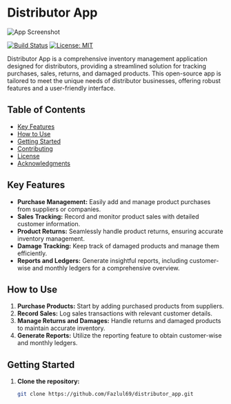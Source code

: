 # Distributor App

![App Screenshot](screenshots/main_screen.png)

[![Build Status](https://your-build-badge-url)](https://your-build-url)
[![License: MIT](https://img.shields.io/badge/License-MIT-yellow.svg)](https://github.com/Fazlul69/distributor_app/blob/main/LICENSE.md)

Distributor App is a comprehensive inventory management application designed for distributors, providing a streamlined solution for tracking purchases, sales, returns, and damaged products. This open-source app is tailored to meet the unique needs of distributor businesses, offering robust features and a user-friendly interface.

## Table of Contents

- [Key Features](#key-features)
- [How to Use](#how-to-use)
- [Getting Started](#getting-started)
- [Contributing](#contributing)
- [License](#license)
- [Acknowledgments](#acknowledgments)

## Key Features

- **Purchase Management:** Easily add and manage product purchases from suppliers or companies.
- **Sales Tracking:** Record and monitor product sales with detailed customer information.
- **Product Returns:** Seamlessly handle product returns, ensuring accurate inventory management.
- **Damage Tracking:** Keep track of damaged products and manage them efficiently.
- **Reports and Ledgers:** Generate insightful reports, including customer-wise and monthly ledgers for a comprehensive overview.

## How to Use

1. **Purchase Products:** Start by adding purchased products from suppliers.
2. **Record Sales:** Log sales transactions with relevant customer details.
3. **Manage Returns and Damages:** Handle returns and damaged products to maintain accurate inventory.
4. **Generate Reports:** Utilize the reporting feature to obtain customer-wise and monthly ledgers.

## Getting Started

1. **Clone the repository:**

   ```bash
   git clone https://github.com/Fazlul69/distributor_app.git

